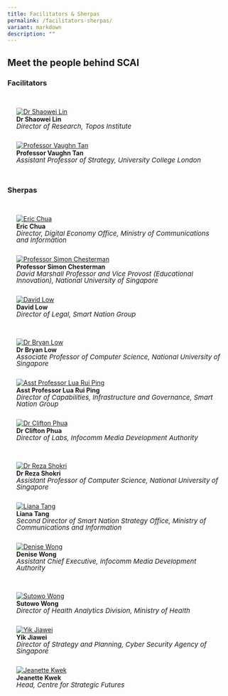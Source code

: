 ```yaml
---
title: Facilitators & Sherpas
permalink: /facilitators-sherpas/
variant: markdown
description: ""
---
```

## Meet the people behind SCAI


### Facilitators


<div class="row" style="padding: 20px 0px 0px 0px;">
	
<div class="col" style="padding: 10px 20px 0px 20px;"><a href="/organiser-profiles/shaowei-lin/"><img src="/images/People/shaowei.jpeg" alt="Dr Shaowei Lin"></a><br><strong>Dr Shaowei Lin</strong><br><span style="font-size:15px; line-height:15px"><em>Director of Research, Topos Institute</em></span><br><br></div>	
	
<div class="col" style="padding: 10px 20px 0px 20px;"><a href="/organiser-profiles/vaughn-tan/"><img src="/images/People/vaughn_tan.jpeg" alt="Professor Vaughn Tan"></a><br><strong>Professor Vaughn Tan</strong><br><span style="font-size:15px; line-height:15px"><em>Assistant Professor of Strategy, University College London</em></span><br><br></div>	

<div class="col" style="padding: 10px 20px 0px 20px;"></div>	

</div>

### Sherpas

<div class="row" style="padding: 20px 0px 0px 0px;">
	
<div class="col" style="padding: 10px 20px 0px 20px;"><a href="/organiser-profiles/eric-chua/"><img src="/images/People/eric_chua.jpeg" alt="Eric Chua"></a><br><strong>Eric Chua</strong><br><span style="font-size:15px; line-height:15px"><em>Director, Digital Economy Office, Ministry of Communications and Information</em></span><br><br></div>	
	
<div class="col" style="padding: 10px 20px 0px 20px;"><a href="/organiser-profiles/simon-chesterman/"><img src="/images/People/simon_chesterman.jpeg" alt="Professor Simon Chesterman"></a><br><strong>Professor Simon Chesterman</strong><br><span style="font-size:15px; line-height:15px"><em>David Marshall Professor and Vice Provost (Educational Innovation), National University of Singapore</em></span><br><br></div>	

<div class="col" style="padding: 10px 20px 0px 20px;"><a href="/organiser-profiles/david-low/"><img src="/images/People/david_low.jpeg" alt="David Low"></a><br><strong>David Low</strong><br><span style="font-size:15px; line-height:15px"><em>Director of Legal, Smart Nation Group</em></span><br><br></div>	

</div>

<div class="row" style="padding: 20px 0px 0px 0px;">
	
<div class="col" style="padding: 10px 20px 0px 20px;"><a href="/organiser-profiles/bryan-low/"><img src="/images/People/bryan_low.jpeg" alt="Dr Bryan Low"></a><br><strong>Dr Bryan Low</strong><br><span style="font-size:15px; line-height:15px"><em>Associate Professor of Computer Science, National University of Singapore</em></span><br><br></div>	
	
<div class="col" style="padding: 10px 20px 0px 20px;"><a href="/organiser-profiles/rui-ping/"><img src="/images/People/rui_ping.jpeg" alt="Asst Professor Lua Rui Ping"></a><br><strong>Asst Professor Lua Rui Ping</strong><br><span style="font-size:15px; line-height:15px"><em>Director of Capabilities, Infrastructure and Governance, Smart Nation Group</em></span><br><br></div>	

<div class="col" style="padding: 10px 20px 0px 20px;"><a href="/organiser-profiles/clifton-phua/"><img src="/images/People/clifton_phua.jpeg" alt="Dr Clifton Phua"></a><br><strong>Dr Clifton Phua</strong><br><span style="font-size:15px; line-height:15px"><em>Director of Labs, Infocomm Media Development Authority</em></span><br><br></div>	

</div>

<div class="row" style="padding: 20px 0px 0px 0px;">
	
<div class="col" style="padding: 10px 20px 0px 20px;"><a href="/organiser-profiles/reza-shokri/"><img src="/images/People/reza_shokri.jpeg" alt="Dr Reza Shokri"></a><br><strong>Dr Reza Shokri</strong><br><span style="font-size:15px; line-height:15px"><em>Assistant Professor of Computer Science, National University of Singapore</em></span><br><br></div>	
	
<div class="col" style="padding: 10px 20px 0px 20px;"><a href="/organiser-profiles/liana-tang/"><img src="/images/People/liana_tang.jpeg" alt="Liana Tang"></a><br><strong>Liana Tang</strong><br><span style="font-size:15px; line-height:15px"><em>Second Director of Smart Nation Strategy Office, Ministry of Communications and Information</em></span><br><br></div>	

<div class="col" style="padding: 10px 20px 0px 20px;"><a href="/organiser-profiles/denise-wong/"><img src="/images/People/denise_wong.jpeg" alt="Denise Wong"></a><br><strong>Denise Wong</strong><br><span style="font-size:15px; line-height:15px"><em>Assistant Chief Executive, Infocomm Media Development Authority</em></span><br><br></div>	

</div>

<div class="row" style="padding: 20px 0px 0px 0px;">
	
<div class="col" style="padding: 10px 20px 0px 20px;"><a href="/organiser-profiles/sutowo-wong"><img src="/images/People/sutowo_wong.jpeg" alt="Sutowo Wong"></a><br><strong>Sutowo Wong</strong><br><span style="font-size:15px; line-height:15px"><em>Director of Health Analytics Division, Ministry of Health</em></span><br><br></div>	
	
<div class="col" style="padding: 10px 20px 0px 20px;"><a href="/organiser-profiles/yik-jiawei/"><img src="/images/People/yik_jiawei.jpeg" alt="Yik Jiawei"></a><br><strong>Yik Jiawei</strong><br><span style="font-size:15px; line-height:15px"><em>Director of Strategy and Planning, Cyber Security Agency of Singapore</em></span><br><br></div>	

<div class="col" style="padding: 10px 20px 0px 20px;"><a href="/organiser-profiles/jeanette-kwek/"><img src="/images/People/jeanette_kwek.jpeg" alt="Jeanette Kwek"></a><br><strong>Jeanette Kwek</strong><br><span style="font-size:15px; line-height:15px"><em>Head, Centre for Strategic Futures</em></span><br><br></div>	

</div>